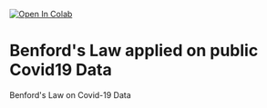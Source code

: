 [![Open In Colab](https://colab.research.google.com/assets/colab-badge.svg)](https://colab.research.google.com/drive/10OASDb4FFuVwkU8_HFl2Q1sGIvXggEVv)

# Benford's Law applied on public Covid19 Data
Benford's Law on Covid-19 Data

